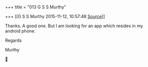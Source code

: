 +++
title = "013 G S S Murthy"

+++
[[G S S Murthy	2015-11-12, 10:57:48 [Source](https://groups.google.com/g/samskrita/c/C2LjamJGB4k)]]



Thanks. A good one. But I am looking for an app which resides in my android phone.

Regards

Murthy



